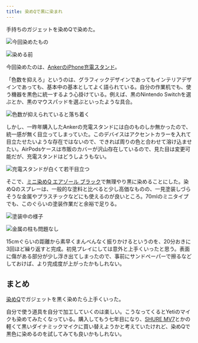 ```yaml
---
title: 染めQで黒に染まれ
---
```

手持ちのガジェットを染めQで染めた。

![](https://lh3.googleusercontent.com/docs/ADP-6oHcvgTav6tDP5eB7DF4MPEdX_dbx4OjdggpszQHX79Q_JT9PPQoEkYWskmphEsjpmdRNA7foDL1TW_-dZk9Ex0PCtb9j02__B3BJPVxNCSN_1N7MfF-TUgiDrcXvYHlaroXlBCfFX2hQI7tuNLu7CX3S7eroGa9tKKVgZnc3qKOKlDapmLssTjPVXTVHfk_50KIbMYmw6BoVnSiu3yqffokdN9QRKmLK5ZeDdQOKLWdA14XlQn-QZ9_PDTpoY0RNWvofc-mYuq-g391T1rYTuQDjKMpemy8F7BXPWrEXFJoRuCM0VYLVscpTGr04oOobWD1RlI-ora6vKqENPEEtL2AhxwukBNBSIddITctx7AJZvUW-FYo7dtfu8na_bx9JbgQyeu-t_tl5AgvS27NCwLdVmj2fRTIZP9h_3eOgPE9Wmm0sEp8yXtdziLoWlDicNX84kbTh3PDe2IxFEkthXceiDgUELnfv5nfIT0ji3BVnx-mkGd6E4zQyRNRkJ5-cs1-POm9cBAlYX_JNbxoN4f394YcMg1MRmM4e2MlIyooX2zYc53Sh4mZ7Mw8VBL0_WoNDXkm7qNaQlWAVA62GxTH8eTbKi33nixsrpFAHDcEdStJB6ISex8CC3-Uy5Ip3WzpQN8m_dOKs0jkW-QXuJTnKd74zgNeNRH-d7dzVQB_kQAtsEk0THzI3Q0bkCZEAgx4lBPYGHqm26yrArSb0nbnp1HTBw1JLBjshypeAbpqoAFnleHh5Ky5z6vrOOg1B02U2XGkobGixh8JMVEHXtBH59d60Z5pLngzG7m9dClTKEu8kH1h-lULgB64whau0n0RucEAK75k3LAa1IZ2gMOiz5FaiRvVbluOYsrqB_oa5kyxjj6SjfCatt7MlregrwMm-b2UvVc2B7WcMnXkaVlo1fiLmDq1Rif4Jt7P_2dKpA_pG07AiHmR1TQMD28wuwESn75XNTmeS4HAOxaTq0vh4XQMbRsbH0Bhu1A98XKx28YXyuOEWlohz1HrregeD6_lrX-BKrAZCFfynVJY282PwIklw9U-d_1t_lm2gnCBOYuuW-kSN7u8vS_yktVsW5eYjtxCMdxsliUlan2aeeKnjq9Wim9Mqd1pCxrbuNUle0wzcc3auImIKvzgnGeVNXN3uvv8ItuzkwpcS5hrU2evAB0hptsE-sdT12Qegq8WN2TURuphbpnLAIw8Rj4OgO_Ur6nGc56eqM86X2Q2ebc8G2bIMrk_fabvIb1-WErs-dch "今回染めたもの")

![](https://lh3.googleusercontent.com/docs/ADP-6oGIaZAofg5IoYJB1U5owJ9zM4eYYT6wVwdpI_Ol1kHb6X61hXcf8F-WbMPQSc68msjI9LzEVtZPuyIQUYgkAXTdvGklPpm4yrxQCzo7NVIg1TF1A1moamtFY39EpJnJdbHrRjKf5GJpjOaond7owOTd-JWGeJYuWwkAGbmPTwVHT5GrNQxBZfGndAw96ldmIakUmXWmp-DHi0a05cU_qeJpqXH8BzzioTIBA3Qia6HUyH7jUYgFlVLRL-xPm_TEAFRNrxMqD-uUZj_pIKTzSGt67dWfR3e8oGDlA9uUwoOEog-SYrezRXYG3RDEqHFd85ZwqgGY0dXBEo_ikB5fcGrXWaW_7j5CiU50F6aQK_Embmf5wzM_sDqE_mZYZJ_CPHyjpTPp0JnDuuo36KlTpnVau_WpYNefMGW0xFirdYjFWXKT83bhqyO245gxz_cD4I-J9tWimYLGD0tQ0wSTyYz5GHXyY7h-j90Mah4KYcH8aWRMuO_foxVC1Z-Nrh7XrbzOClcM5Y3BoPSw8QgSsgCSbBHwcIEvqxTmH8CpKIAC6Xx4GOW8TkjiMOgq7Pq3tluqpK2AC7JqTycg6WiLPKhxAUkTf63n7Npz5E7QXLCPX7uG8DAjAZUXnNIgBb5Mn9y-U_3SCV7VUoSMYQV4KIZwKrXNohWcUMajjsWN2JFXjo15ZdBmQiJ2BAzoLI74GmNgF0k9kOefVw1O1QZsJXOaAPPMHRGe8D5sbaDG2VJKeBCClxkrdSHQs5_Hh9Iw9e3NQ8WRMa318A_KUclRLUSu4WpvSpQ5XNnRQE9JjqIuqBabaQ_tWKofKI9Jk40i76kODYqtFa7sgTpepZmbC5MEKBXAmUBSVcPbl-SYf5_YiJ_TLSWKd2SQB7R0pif-fDy3LUAIOFe-2k9gpx2cftjt4G4H8ekdZ7Lotdmj_TQdtAx4OAfrFYrqs3TJT_WTkb0KEWgSFW9F5Oj6-sE7b5d0SolIL2vts50_64w1UnjSzHigpmwxv6VOlPc-_jliz-jTfnUQMFubroAJzjElJj2WCgQYZyygRXdEWVYyZQi_FTJ1wJ15B4G-wiczXKODOZ9FQmRtpe6r4bZNP_i39rohYxrpT0sI2Zdn5l81miFLGwnLWO33485Ux1_Jca7VIe3C8DIvVI-L2eUrV3LhAT07aSQYhnERG4r6B_aJFH4zurqMFegmAePKO7qyNiMknfgq-1cEdE0o61wqTMd8VHLiSQaRkA-xr9GvujrqSNWWnujr "染める前")

今回染めたのは、[AnkerのiPhone充電スタンド](https://r7kamura.com/articles/2021-09-06-anker-iphone-stand)。

「色数を抑えろ」というのは、グラフィックデザインであってもインテリアデザインであっても、基本中の基本としてよく語られている。自分の作業机でも、使う機器を黒色に統一するよう心掛けている。例えば、黒のNintendo Switchを選ぶとか、黒のマウスパッドを選ぶといったような具合。

![](https://lh3.googleusercontent.com/docs/ADP-6oFvTo3Yv0DtDy-qWsqSwn75ziYW0MKKp_ft99ZD60mulaSKzvuXAGlOtw8W50GPFvTVFgoKE7r2zv-I60KNZvlTEmZxnwofHmfY668wCvl-tQgv_3bbNw5cZlUnqsEMZsboVAK6DPUXqBBaih5aTntsJ0w5qWf8xF3i7lPrX9ii6IJlL4P5AVnkde5yccGJA3r5jEl17klJl2PyoyNg-VvStdlOvw8iAaLyjvAugm_-0jjwIy-pvgeMTTOAC8nKGhzbfIREujRCAG6X2bik3CHE3AR6KP11-3OrtzGuldYEbnZnpVh1BThCUP3c3768G11JUTPZdTpspRta6cJZTGM_w1wjq5xnHTN33vX1LUP6u8QGfw5ahL0JpfBp9aJdM9pWeCUz2mEzH3XwE4n28glMjP6Nbq--vSQ2WuhNSRt5v0P8ISAOMiGhCFfS639hsaIz24TSTVlYwid_vA82dq0q0ji119hQIYKxTdSmZe4kZ0eGjsDcOZ5wZtiR9TSdPSzudo-EvPa1DT4_008BCuxT81ZJw-ehdUj9GRypeTeyKZ58A_ZCQldZJ54Io5GZxB9qMeQSDevtx6OZHnLaMai-qVcV9I_6DDjRN_9VbeYXqtUeuvFEnvRKUuXUz2GvqH_s8VcKdHZOyPD9BKDHTMXOv2wM20alMKi6sQiBuz5dmm7nP7TuTiVSQphrs80aPtBqG_QYBrF6lBS4qAy_AcZgkeJGvSQj6kgc0a-BSxiS7TwicFRRPfWQJDw85w1L5ppbmthhiNfhkBagcPy_L8hIrcTi1Cs3GfAV8EUJw3QLjJC2F9923jxycUqlAcJMm5pv7J9TW-YRrNwrdJkDbLxP9H1Z2-33CDUyBmIejDGfdgZePXhLKt_d7jFhDViwYUJg5bnen5MuYBiEK1-kABBEG0jlmkCiVyiXhYhiIY_hFt8WMnO_jkzsTwvGU08iPw-y52-WcNop07V9RdkiqsSD0G9LR5jXeoCbryMMMuLY3ohzkPC61bHsjczUzmvGE4pZnWWBKi6dFPgCXFOJI2vluercfyFPfzLvg5nPqmSjKvtjPDNvmhkLXT6JEdiB8YqHtfs_RjSoiMLf2RavBUsUzGrPGeG9suwdsbV_LtYUswEg6yeLtpsmsS7ntHo0_IVu3hlDIS4v6szCb_VjShp1K-ShIYMVFBvqi5z_mUFXlPygTEhE7ybo110e7A2LQ3R-4BCv_fVe63mPkNeYs-YfbuYP-oTlD-q2beBWblL0hgLB "色数が抑えられていると落ち着く")

しかし、一昨年購入したAnkerの充電スタンドには白のものしか無かったので、統一感が無く目立ってしまっていた。このデバイスはアクセントカラーを入れて目立たせたいような存在ではないので、できれば周りの色と合わせて溶け込ませたい。AirPodsケースは市販のカバーが沢山存在しているので、見た目は変更可能だが、充電スタンドはどうしようもない。

![](https://lh3.googleusercontent.com/docs/ADP-6oFVelOu7kFsc3NHsE1gMXKd8JyHFwBnuoaZ3TZc2wSEImyiaugGvGSIIhrPkOkw4Q-pQSOsFGMUKh8x_RLTUeQFb8y_G3yr8h8eXm4ZV2oZLpbJIDSUnbhos6noq6JgiO-dRfnqkML5-lu8KXsachEPvuXxPvNSkKEGss-rr8K7dVdk2LGzLEA_iqp7Lx4MNdEq1mlwxw0wBWgZEh0A85MqsNpVar6kO5fTywuf7ytHjfLql_hvnBnnwsyFjS16QJ9eR3LQ6OJa25zJxokKcQW-T4RM0uFFfb-sVcrs0BBBA-Gan0uwEBSaRm5QcO_L4OybooveHbRRZwwKFmJIK-UDnhHfPwFt2YaYyNdvi49c0og3R65L4SvVi8RuKwINhDjOXTFc1CJT6Zzle24ey9181cdUYExKXCoQfaz2TxKFrDYCiNRh1byFgI-vdWqwN85luKh27MKv77kETx2Kh4vYml-gykR1ScSFpBNyyVAcrY5Hb1xLiMvA4ZzjzDoxm4HiWEZgMzHWpoc-TcYbwimPqA_VhOrx89akO_mNqxurC5-okwGB0RP8HtiLTWoGsWo5LyLMq-pzCYO2fxbWefLW4vnokyqq5RymJ4IL2T0NzYpNxhlomUf8ha6HSNIQ8JDM9Veo_kLaDDW3GGkbmjxiI4a5DqivZXe3E7hoZkKmQlfhlq6DWEKbHO45eUTXxyutUrQWqweSmefmpxrAxC16kMAUMnP04drlxtlzTpOe7R_ezXN0yA2JyLj6VLgVwEHOJ5I67EsFSAQbbmBk4TyIivIOvOj__EmFhDsIk9DcoGefgfRKd8Hpib99s2nb7VbTTabwgoxXiELwDzIMbI6t_i39fgq7XwKJFu0LpCLpkbj7kImB3jT_Tym68exUaeePSLHcJWeZUv-EccNaWf9ee_4dxpgSSydDu4kKRAOwVfw4HXOj5jgQVxSsI2p6vl69-omh-RIWrGt3lC4gfzjlc4JZkrpn7_wAToNSb7m_2hct2OAklRPLA8bh7mlUCpiKUs9oMNFwRjOMCuHwwqPSCGhA0MnRRi6AAXgFjm7Un5pndQruRc1ddOkQmlJnq0mAb46PIkeiS6zpzafETu67eusrDEw8yqGsGxIK9U_NfLpOBU4lJOuCbdPCnLRVIrX17cXdWBgtUrFCPuxOouBqVHoJHVvrd2TMaKSnf3VstYLWHyVpGy2jdMwS-TKGPgT4M-DJ4QYwznerQtX4X3ELe0s5Sk7OhznXe6-Sj5WWopDn "充電スタンドが白くて若干目立つ")

そこで、[ミニ染めQ エアゾール ブラック](https://www.amazon.co.jp/dp/B003QMFUKO)で無理やり黒に染めることにした。染めQのスプレーは、一般的な塗料と比べると少し高価なものの、一見塗装しづらそうな金属やプラスチックなどにも使えるのが良いところ。70mlのミニタイプでも、このぐらいの塗装作業だと余裕で足りる。

![](https://lh3.googleusercontent.com/docs/ADP-6oFaOi4SCIUd1IKuvJWS8K9WEi8nwOCgbzoNG8bKkK-yF-OeOV4sMaqtyTUQSaW2HyogK3503kEViEPIOyIdTuA3_QfJa9xdjIXRwJXgfzgWEic1Ez50S78BnD5C4BT4BcDn252fH4CzudasnLe8c6lC-DDq0xkSEfszMxN_aUMd-RSziMQDdVxt3gcMgawTIEwsSZukoiGtu_FnnXF7-eULAE9tfjmqU5rDSLe7ufic-WnYrvO1Akd_wqBEsMVfErps8BeM4c5I1n_ap0eXxOIA7Cuf7wiofgrIhGpav86_zfi2ePLY3BiufX3PdxeecMpC96BzePzjnaWxd91Nq10lsf1H_znMhjtFf5sSp5_VW0_xiMul1ejM62rdpz6rO2Z7_yUEm6hDgr-6maKGZhP3yZhW2oxIwoLqSMY51H8Kf6yTIg47l-1_qtAmd__lqh7DWL2Cs6xQtau_Y_kCbOpVWHdl0N32LXD7CAzCC38ZaSXNptJiv8CJOyr3bBcXpOqcm3tJi7C_utam8VpxqTLhPjpki0F_anLe3h9bvrbgDOJ0eDjL9_eQQ1NR9wD-u5ohi5C1mETmk82mjMbgglZ2s2tcu01vC0NnNqx5lGHs568VZ8Ejet-7tWQLrwF5y8BhdgK2oPjObsvS96Se1AmvYplT6WU9VIZMj7UE8ZcwptApDqxV6zNjU7OgzE5OVWVaSXBbvzKBU6Mb24z5l3O83x2iLSTNyzvQXTAUkOTlXCKa6TOpA_UGtO6VoEG5XTQev1m2SmMGiCGUVD1LfKIWKkvO6fIlx6Sth7i8kzB9Yv4mzbcU43igKZKZb5YtzqejopfOF62q1NxN7FIu4FJE6HlPt6-_Oyc65Ao6FUPw0kweTuZxj4K1ARGR8Z3XHbKBcfAq6OSsqeGBdRuFoH3Cyc9OvQ6DaCErEtXKO-kyvoeq5Yaz3UX3zkhMfvqxoH04ZjZd6BMIwXP_SbugwPO5VryRuRdumZYXOPCQcwf4IuKtCQszAin-galeSvWLJ2agAgA7ZKq96bVyfjaTHaE1ItBDKsfDuziAv1B6K7STRr3Q4_glw6gg5Bk9KYIdKgOjkzVvIlS1H04SFfEzv9zscpYag3HvfKMtAGirIlamPmMap-Uc1LNpm1QJ6uAFG3AuQhVksuydKBYM8qcGFbgYa9myVMHnRu_Nc4MAYPLX_Vj0iBx5ORIm7RGGIAOLKiBfrFJi6nwNhdxoBDiPx3cFp4bVRa0J-QddDBp5L5mbsxiH "塗装中の様子")

![](https://lh3.googleusercontent.com/docs/ADP-6oEDlVCdBOXTcocQ6fqtQcxf0RhrR_SRMp9HW0RGfEuXyU7qagmA7ALI2Kah3nEG_e4iHOfVDpxyzVaOJD2xJUsrO3emO-eNp1gcoll9U3E4iSBS8QSYIiRjFWelQpSWn0OBQ6IVJWmGkV4EfOyxIhOTLgHA76GiEn4xNoFXUxC1LtsGgHebabzzvVOacTaTE8O2Xg9klXBPhJSPkay_oU6mySlRTFvW__poJq1Si3E5YuWVU4YeddYXjs2W8pRGZj5kWm6wtSyf42Emfy2mHU3bYjhqo_a9yH1DAl-ovWv9R0Wa7qw_ftXK_ViFoUkjAYkn5_4Ifi5r6lv14lM1G2-YrxOi2DAp7yGjifuxTfVxCJrowaxkaQyDAzFbaa5zwSrTKFbOgOXKt7YDqT-Nt_hg3Gv5-kKvtTXZucwDYZxEcP79iVtZUp0g8bfJpuHBN48Tfg3iI9akiSSGn8OFEKKMhJa2quSDkXr01A_r6AD3dUZjr5GdOao7Jte5ym-nZrGUUJdOK1EvLq01NoOee1suUd39eajC__2bAMGLE6o0Z7ga4NwVkQB15vvnMOn8WO6Pw-Bp6AEqqoLa_faDGkzokm5_POZx45DxN2FZ-nLpWyWrYBeMXf-F2Yp-pPtouPNkmXcXTv4hxF1XPvs02ifcRhykOSOw-ebbwbOpHHy0gWUfinemo9YcCQ5ZttkkpWdnuKl-HRNQDD48Oowdn3jhGBGFvsMUnjrGypG8fbGM1o1S3kWmk3IqoD2RrV6BfSxIEjEaMkucQpdwXSxxMdzmTA3_7MUoNoBAORDXVgxTB_69hxi5NGH_HT-ahLUqpIDTG6UafLxzCCmsbTrDb3JBx14WJ4-BnIVG-7Zt_fYtrUbfNpDruDYu2cedxK4emGpANPAZ0F0eG8UJUxzNxVIukOQbe-0GJkdqNn-o88W7gUnPqX8ojgnnjZ6PQGrzsS3jf96F9F4xbsAqqK5P5GHfCEXdmYJlfm4CKcQYXpz-AXdGoMSr98AcCKlfGzRPCfWnUBw0JWw16t-LHrfsP0lHjabtNaMO82SVRWLBkMc0SYImFdaITiUZSIwJI8PMq2Qtl1mIYGFX02v_zuWGGgA9I6Vyvy3joMHPLHKCt8NiPCMnsUU1VWuI7q0djIioy31DgDKF4ZDkbfzwBefsdB9hXKGKqbWA33tbz9MKBZrl0dKXpv_6ViwQmxvS2kHG-Y4Mghuu_LOxAhjhlNJmso5tsrWAxjl8zRt5m7PY-k1sKPOF "金属の柱も問題なし")

15cmぐらいの距離から素早くまんべんなく振りかけるというのを、20分おきに3回ほど繰り返すと完成。初見プレイにしては意外と上手くいったと思う。表面に傷がある部分が少し浮き出てしまったので、事前にサンドペーパーで擦るなどしておけば、より完成度が上がったかもしれない。

まとめ
---

[染めQ](https://www.amazon.co.jp/dp/B003QMFUKO)でガジェットを黒く染めたら上手くいった。

自分で使う道具を自分で加工していくのは楽しい。こうなってくるとYetiのマイクも染めてみたくなっている。購入してもう七年目になり、[SHURE MV7](https://www.amazon.co.jp/dp/B08KY7G1GV)とかの軽くて黒いダイナミックマイクに買い替えようかと考えていたけれど、染めQで黒色に染めるのを試してみても良いかもしれない。
